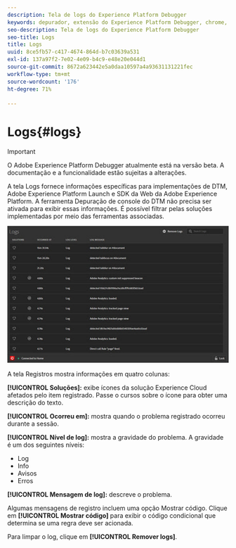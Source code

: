 ```yaml
---
description: Tela de logs do Experience Platform Debugger
keywords: depurador, extensão do Experience Platform Debugger, chrome, extensão, logs
seo-description: Tela de logs do Experience Platform Debugger
seo-title: Logs
title: Logs
uuid: 8ce5fb57-c417-4674-864d-b7c03639a531
exl-id: 137a97f2-7e02-4e09-b4c9-e48e20e044d1
source-git-commit: 8672a623442e5a0daa10597a4a93631131221fec
workflow-type: tm+mt
source-wordcount: '176'
ht-degree: 71%

---
```


# Logs{#logs}

>[!IMPORTANT]
>
>O Adobe Experience Platform Debugger atualmente está na versão beta. A documentação e a funcionalidade estão sujeitas a alterações.

A tela Logs fornece informações específicas para implementações de DTM, Adobe Experience Platform Launch e SDK da Web da Adobe Experience Platform. A ferramenta Depuração de console do DTM não precisa ser ativada para exibir essas informações. É possível filtrar pelas soluções implementadas por meio das ferramentas associadas.

![](assets/logs.jpg)

A tela Registros mostra informações em quatro colunas:

**[!UICONTROL Soluções]:** exibe ícones da solução Experience Cloud afetados pelo item registrado. Passe o cursos sobre o ícone para obter uma descrição do texto.

**[!UICONTROL Ocorreu em]:** mostra quando o problema registrado ocorreu durante a sessão.

**[!UICONTROL Nível de log]:** mostra a gravidade do problema. A gravidade é um dos seguintes níveis:

* Log
* Info
* Avisos
* Erros

**[!UICONTROL Mensagem de log]:** descreve o problema.

Algumas mensagens de registro incluem uma opção Mostrar código. Clique em **[!UICONTROL Mostrar código]** para exibir o código condicional que determina se uma regra deve ser acionada.

Para limpar o log, clique em **[!UICONTROL Remover logs]**.
